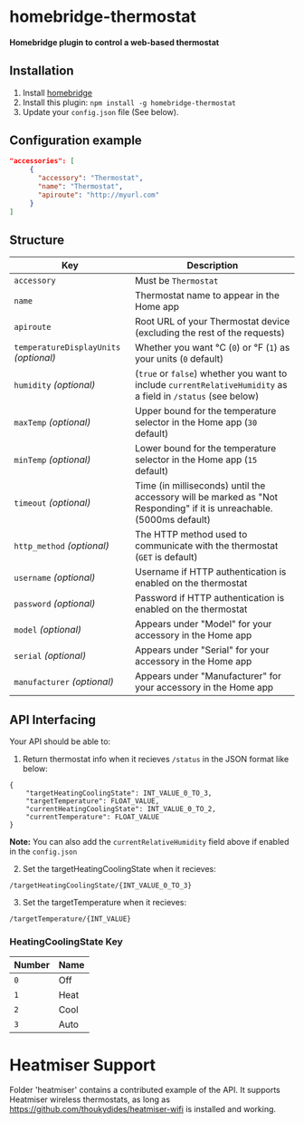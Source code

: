 # homebridge-thermostat

#### Homebridge plugin to control a web-based thermostat

## Installation

1. Install [homebridge](https://github.com/nfarina/homebridge#installation-details)
2. Install this plugin: `npm install -g homebridge-thermostat`
3. Update your `config.json` file (See below).

## Configuration example

```json
"accessories": [
     {
       "accessory": "Thermostat",
       "name": "Thermostat",
       "apiroute": "http://myurl.com"
     }
]
```

## Structure

| Key | Description |
| --- | --- |
| `accessory` | Must be `Thermostat` |
| `name` | Thermostat name to appear in the Home app |
| `apiroute` | Root URL of your Thermostat device (excluding the rest of the requests) |
| `temperatureDisplayUnits` _(optional)_ | Whether you want °C (`0`) or °F (`1`) as your units (`0` default) |
| `humidity` _(optional)_ | (`true` or `false`) whether you want to include `currentRelativeHumidity` as a field in `/status` (see below) |
| `maxTemp` _(optional)_ | Upper bound for the temperature selector in the Home app (`30` default) |
| `minTemp` _(optional)_ | Lower bound for the temperature selector in the Home app (`15` default) |
| `timeout` _(optional)_ | Time (in milliseconds) until the accessory will be marked as "Not Responding" if it is unreachable. (5000ms default) |
| `http_method` _(optional)_ | The HTTP method used to communicate with the thermostat (`GET` is default) |
| `username` _(optional)_ | Username if HTTP authentication is enabled on the thermostat |
| `password` _(optional)_ | Password if HTTP authentication is enabled on the thermostat |
| `model` _(optional)_ | Appears under "Model" for your accessory in the Home app |
| `serial` _(optional)_ | Appears under "Serial" for your accessory in the Home app |
| `manufacturer` _(optional)_ | Appears under "Manufacturer" for your accessory in the Home app |

## API Interfacing

Your API should be able to:

1. Return thermostat info when it recieves `/status` in the JSON format like below:
```
{
    "targetHeatingCoolingState": INT_VALUE_0_TO_3,
    "targetTemperature": FLOAT_VALUE,
    "currentHeatingCoolingState": INT_VALUE_0_TO_2,
    "currentTemperature": FLOAT_VALUE
}
```

**Note:** You can also add the `currentRelativeHumidity` field above if enabled in the `config.json`

2. Set the targetHeatingCoolingState when it recieves:
```
/targetHeatingCoolingState/{INT_VALUE_0_TO_3}
```

3. Set the targetTemperature when it recieves:
```
/targetTemperature/{INT_VALUE}
```

### HeatingCoolingState Key

| Number | Name |
| --- | --- |
| `0` | Off |
| `1` | Heat |
| `2` | Cool |
| `3` | Auto |

# Heatmiser Support

Folder 'heatmiser' contains a contributed example of the API. It supports Heatmiser wireless thermostats, as long as https://github.com/thoukydides/heatmiser-wifi is installed and working.

